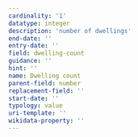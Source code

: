 ```yaml
---
cardinality: '1'
datatype: integer
description: 'number of dwellings'
end-date: ''
entry-date: ''
field: dwelling-count
guidance: ''
hint: ''
name: Dwelling count
parent-field: number
replacement-field: ''
start-date: ''
typology: value
uri-template: ''
wikidata-property: ''
---
```

